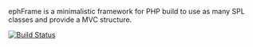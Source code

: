 ephFrame is a minimalistic framework for PHP build to use as many SPL classes and provide a MVC structure.

[![Build Status](https://secure.travis-ci.org/Ephigenia/ephFrame.png?branch=master)](http://travis-ci.org/Ephigenia/ephFrame)